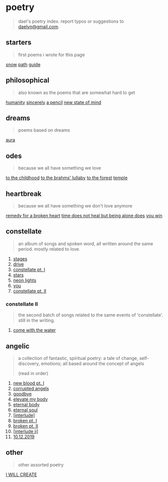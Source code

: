 # poetry

> dael's poetry index.
> report typos or suggestions to [daelvn@gmail.com](mailto:daelvn@gmail.com).

## starters

> first poems i wrote for this page

[snow](snow.html)
[path](path.html)
[guide](guide.html)

## philosophical

> also known as the poems that are somewhat hard to get

[humanity](humanity.html)
[sincerely](sincerely.html)
[a pencil](pencil.html)
[new state of mind](state.html)

## dreams

> poems based on dreams

[aura](aura.html)

## odes

> because we all have something we love

[to the childhood](childhood.html)
[to the brahms' lullaby](brahms.html)
[to the forest](forest.html)
[temple](temple.html)

## heartbreak

> because we all have something we don't love anymore

[remedy for a broken heart](remedy.html)
[time does not heal but being alone does](time.html)
[you win](win.html)

## constellate

> an album of songs and spoken word, all written around the same period. mostly related to love.

1. [stages](constellate/stages.html)
2. [drive](constellate/drive.html)
3. [constellate pt. I](constellate/constellate-1.html)
4. [stars](constellate/stars.html)
5. [neon lights](constellate/neon-lights.html)
6. [you](constellate/you.html)
7. [constellate pt. II](constellate/constellate-2.html)

### constellate II

> the second batch of songs related to the same events of 'constellate'. still in the writing.

1. [come with the water](constellate-2/water.html)

## angelic

> a collection of fantastic, spiritual poetry: a tale of change, self-discovery, emotions; all based around the concept of angels
>
> (read in order)

1. [new blood pt. I](angelic/blood-1.html)
2. [corrupted angels](angelic/corrupted.html)
3. [goodbye](angelic/goodbye.html)
4. [elevate my body](angelic/elevate.html)
5. [eternal body](angelic/body.html)
6. [eternal soul](angelic/soul.html)
7. [[interlude]](angelic/interlude.html)
8. [broken pt. I](angelic/broken-1.html)
9. [broken pt. II](angelic/broken-2.html)
10. [[interlude ii]](angelic/interlude-2.html)
11. [10.12.2019](angelic/10-12-2019.html)

## other

> other assorted poetry

[I WILL CREATE](create.html)